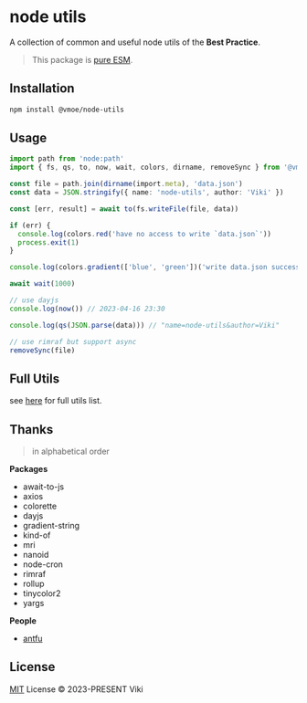 # node utils

A collection of common and useful node utils of the **Best Practice**.

> This package is [pure ESM](https://gist.github.com/sindresorhus/a39789f98801d908bbc7ff3ecc99d99c).

## Installation

```bash
npm install @vmoe/node-utils
```

## Usage

```ts
import path from 'node:path'
import { fs, qs, to, now, wait, colors, dirname, removeSync } from '@vmoe/node-utils'

const file = path.join(dirname(import.meta), 'data.json')
const data = JSON.stringify({ name: 'node-utils', author: 'Viki' })

const [err, result] = await to(fs.writeFile(file, data))

if (err) {
  console.log(colors.red('have no access to write `data.json`'))
  process.exit(1)
}

console.log(colors.gradient(['blue', 'green'])('write data.json successfully'))

await wait(1000)

// use dayjs
console.log(now()) // 2023-04-16 23:30

console.log(qs(JSON.parse(data))) // "name=node-utils&author=Viki"

// use rimraf but support async
removeSync(file)
```

## Full Utils

see [here](https://github.com/vikiboss/node-utils/blob/main/src/index.ts) for full utils list.

## Thanks

> in alphabetical order

**Packages**

- await-to-js
- axios
- colorette
- dayjs
- gradient-string
- kind-of
- mri
- nanoid
- node-cron
- rimraf
- rollup
- tinycolor2
- yargs

**People**

- [antfu](https://antfu.me)

## License

[MIT](LICENSE) License © 2023-PRESENT Viki
